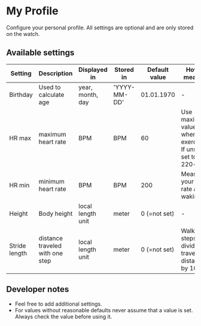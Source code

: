 # My Profile

Configure your personal profile. All settings are optional and are only stored on the watch.

## Available settings

| Setting       | Description                     | Displayed in        | Stored in    | Default value | How to measure                                                    |
| ------------- | ------------------------------- | ------------------- | ------------ | ------------- | ----------------------------------------------------------------- |
| Birthday      | Used to calculate age           | year, month, day    | 'YYYY-MM-DD' | 01.01.1970    | -                                                                 |
| HR max        | maximum heart rate              | BPM                 | BPM          | 60            | Use maximum value when exercising.<br/> If unsure set to 220-age. |
| HR min        | minimum heart rate              | BPM                 | BPM          | 200           | Measure your heart rate after waking up                           |
| Height        | Body height                     | local length unit   | meter        | 0 (=not set)  | -                                                                 |
| Stride length | distance traveled with one step | local length unit   | meter        | 0 (=not set)  | Walk 10 steps and divide the travelled distance by 10             |

## Developer notes

- Feel free to add additional settings.
- For values without reasonable defaults never assume that a value is set. Always check the value before using it.

